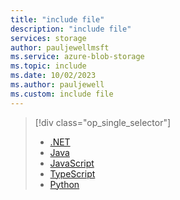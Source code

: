 ```yaml
---
title: "include file"
description: "include file"
services: storage
author: pauljewellmsft
ms.service: azure-blob-storage
ms.topic: include
ms.date: 10/02/2023
ms.author: pauljewell
ms.custom: include file
---
```


> [!div class="op_single_selector"]
>
> - [.NET](../../articles/storage/blobs/storage-blob-container-properties-metadata.md)
> - [Java](../../articles/storage/blobs/storage-blob-container-properties-metadata-java.md)
> - [JavaScript](../../articles/storage/blobs/storage-blob-container-properties-metadata-javascript.md)
> - [TypeScript](../../articles/storage/blobs/storage-blob-container-properties-metadata-typescript.md)
> - [Python](../../articles/storage/blobs/storage-blob-container-properties-metadata-python.md)